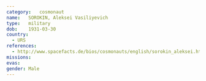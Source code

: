 ```yaml
---
category:	cosmonaut
name:	SOROKIN, Aleksei Vasiliyevich 
type:	military
dob:	1931-03-30
country:
  - URS
references:
  - http://www.spacefacts.de/bios/cosmonauts/english/sorokin_aleksei.htm
missions:
evas:
gender:	Male
---
```

